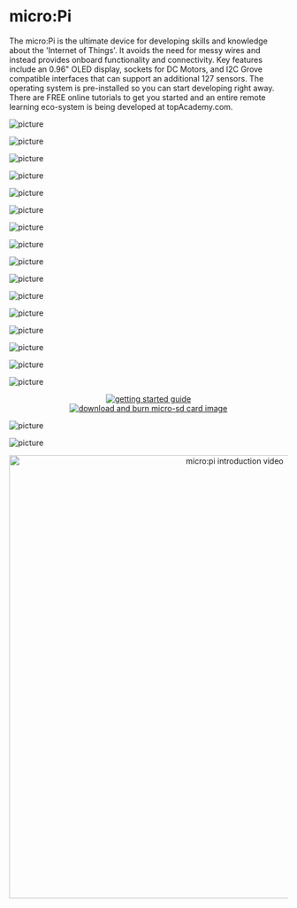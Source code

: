 # micro:Pi

The micro:Pi is the ultimate device for developing skills and knowledge about the 'Internet of Things'. It avoids the need for messy wires and instead provides onboard functionality and connectivity. Key features include an 0.96" OLED display, sockets for DC Motors, and I2C Grove compatible interfaces that can support an additional 127 sensors. The operating system is pre-installed so you can start developing right away. There are FREE online tutorials to get you started and an entire remote learning eco-system is being developed at topAcademy.com.

![picture](images/micropi-001.png)

![picture](images/micropi-002.png)

![picture](images/outofbox2.png)

![picture](images/features.png)

![picture](images/features-text.png)

![picture](images/specifications.jpg)

![picture](images/specification-text.png)

![picture](images/applications.jpg)

![picture](images/application-text.jpg)

![picture](images/hardware.jpg)

![picture](images/hardware-002.png)

![picture](images/hardware-003.png)

![picture](images/hardware-004.png)

![picture](images/hardware-005.png)

![picture](images/resources.jpg)

![picture](images/resources-002.jpg)

<div align="center">
  <a href="/images/getting_started_guide_colored.pdf">
    <img src="/images/getting-started.png" alt="getting started guide">
  </a>
</div>

<div align="center">
  <a href="https://drive.google.com/drive/folders/1cm9vUXON1M-XbPJnsReMUOJKaba6pluX?usp=sharing">
    <img src="/images/sd-card-burn.png" alt="download and burn  micro-sd card image">
  </a>
</div>

![picture](images/kit-content.png)

![picture](images/kit-content-002.jpg)

<div align="center">
  <a href="https://youtu.be/SRSukb-_Nbs"><img width="800" src="/images/mq1.jpg" alt="micro:pi introduction video"></a>
</div>
